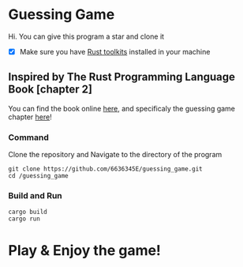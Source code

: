 # Guessing Game
Hi. 
You can give this program a star and clone it


- [x] Make sure you have [Rust toolkits](https://www.rust-lang.org/) installed in your machine

## Inspired by The Rust Programming Language Book [chapter 2]
You can find the book online [here](https://doc.rust-lang.org/book/), and specificaly the guessing game chapter [here](https://doc.rust-lang.org/book/ch02-00-guessing-game-tutorial.html)!

### Command
Clone the repository and Navigate to the directory of the program

```
git clone https://github.com/6636345E/guessing_game.git
cd /guessing_game
```

### Build and Run
```
cargo build
cargo run
```

# Play & Enjoy the game!


